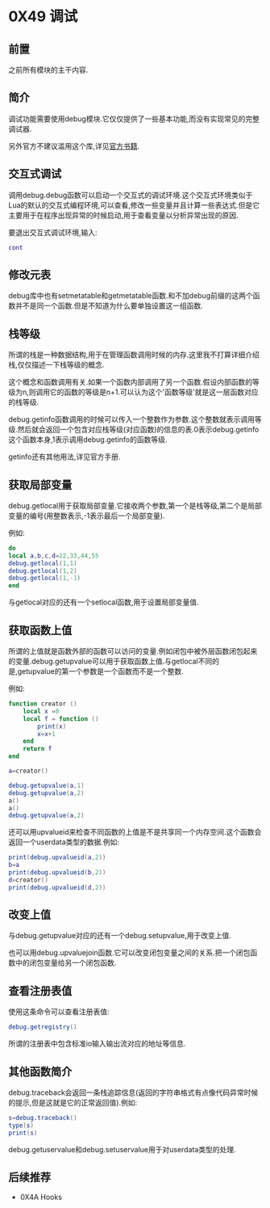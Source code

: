 # 0X49 调试

## 前置

之前所有模块的主干内容.

## 简介

调试功能需要使用debug模块.它仅仅提供了一些基本功能,而没有实现常见的完整调试器.

另外官方不建议滥用这个库,详见[官方书籍](http://www.lua.org/pil/23.html).

## 交互式调试

调用debug.debug函数可以启动一个交互式的调试环境.这个交互式环境类似于Lua的默认的交互式编程环境,可以查看,修改一些变量并且计算一些表达式.但是它主要用于在程序出现异常的时候启动,用于查看变量以分析异常出现的原因.

要退出交互式调试环境,输入:

```lua
cont
```

## 修改元表

debug库中也有setmetatable和getmetatable函数.和不加debug前缀的这两个函数并不是同一个函数.但是不知道为什么要单独设置这一组函数.

## 栈等级

所谓的栈是一种数据结构,用于在管理函数调用时候的内存.这里我不打算详细介绍栈,仅仅描述一下栈等级的概念.

这个概念和函数调用有关.如果一个函数内部调用了另一个函数.假设内部函数的等级为n,则调用它的函数的等级是n+1.可以认为这个'函数等级'就是这一层函数对应的栈等级.

debug.getinfo函数调用的时候可以传入一个整数作为参数.这个整数就表示调用等级.然后就会返回一个包含对应栈等级(对应函数)的信息的表.0表示debug.getinfo这个函数本身,1表示调用debug.getinfo的函数等级.

getinfo还有其他用法,详见官方手册.

## 获取局部变量

debug.getlocal用于获取局部变量.它接收两个参数,第一个是栈等级,第二个是局部变量的编号(用整数表示,-1表示最后一个局部变量).

例如:

```lua
do
local a,b,c,d=22,33,44,55
debug.getlocal(1,1)
debug.getlocal(1,2)
debug.getlocal(1,-1)
end
```

与getlocal对应的还有一个setlocal函数,用于设置局部变量值.

## 获取函数上值

所谓的上值就是函数外部的函数可以访问的变量.例如闭包中被外层函数闭包起来的变量.debug.getupvalue可以用于获取函数上值.与getlocal不同的是,getupvalue的第一个参数是一个函数而不是一个整数.

例如:

```lua
function creator ()
    local x =0
    local f = function ()
        print(x)
        x=x+1
    end
    return f
end

a=creator()

debug.getupvalue(a,1)
debug.getupvalue(a,2)
a()
a()
debug.getupvalue(a,2)
```

还可以用upvalueid来检查不同函数的上值是不是共享同一个内存空间.这个函数会返回一个userdata类型的数据.例如:

```lua
print(debug.upvalueid(a,2))
b=a
print(debug.upvalueid(b,2))
d=creator()
print(debug.upvalueid(d,2))
```

## 改变上值

与debug.getupvalue对应的还有一个debug.setupvalue,用于改变上值.

也可以用debug.upvaluejoin函数.它可以改变闭包变量之间的关系.把一个闭包函数中的闭包变量给另一个闭包函数.

## 查看注册表值

使用这条命令可以查看注册表值:

```lua
debug.getregistry()
```

所谓的注册表中包含标准io输入输出流对应的地址等信息.

## 其他函数简介

debug.traceback会返回一条栈追踪信息(返回的字符串格式有点像代码异常时候的提示,但是这就是它的正常返回值).例如:

```lua
s=debug.traceback()
type(s)
print(s)
```

debug.getuservalue和debug.setuservalue用于对userdata类型的处理.

## 后续推荐

* 0X4A Hooks